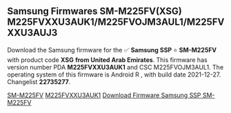 <h2>Samsung Firmwares SM-M225FV(XSG) M225FVXXU3AUK1/M225FVOJM3AUL1/M225FVXXU3AUJ3</h2>
Download the Samsung firmware for the ✅ <strong>Samsung SSP </strong> ⭐ <strong>SM-M225FV</strong> with product code <strong>XSG</strong> <strong> from United Arab Emirates</strong>. This firmware has version number PDA <strong>M225FVXXU3AUK1</strong> and CSC M225FVOJM3AUL1. The operating system of this firmware is Android R , with build date 2021-12-27. Changelist <strong>22735277</strong>.

[SM-M225FV](https://samfirm.shop/samsung/model/SM-M225FV)
[M225FVXXU3AUK1](https://samfirm.shop/samsung/pda/M225FVXXU3AUK1)
[Download Firmware Samsung SSP SM-M225FV](https://samfirm.shop/samsung/firmware/485900)
